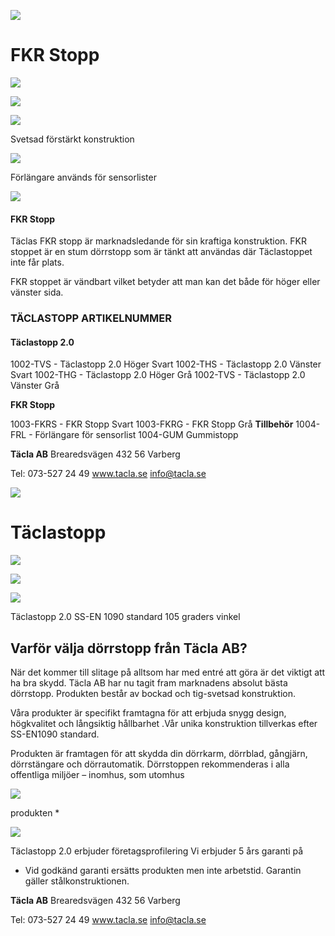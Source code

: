 ![](_page_0_Picture_0.jpeg)

# **FKR Stopp**

![](_page_0_Picture_2.jpeg)

![](_page_0_Picture_3.jpeg)

![](_page_0_Picture_4.jpeg)

Svetsad förstärkt konstruktion

![](_page_0_Picture_6.jpeg)

Förlängare används för sensorlister

![](_page_0_Picture_8.jpeg)

#### **FKR Stopp**

Täclas FKR stopp är marknadsledande för sin kraftiga konstruktion. FKR stoppet är en stum dörrstopp som är tänkt att användas där Täclastoppet inte får plats.

FKR stoppet är vändbart vilket betyder att man kan det både för höger eller vänster sida.

### TÄCLASTOPP ARTIKELNUMMER

#### **Täclastopp 2.0**

1002-TVS - Täclastopp 2.0 Höger Svart 1002-THS - Täclastopp 2.0 Vänster Svart 1002-THG - Täclastopp 2.0 Höger Grå 1002-TVS - Täclastopp 2.0 Vänster Grå

**FKR Stopp**

1003-FKRS - FKR Stopp Svart 1003-FKRG - FKR Stopp Grå **Tillbehör** 1004-FRL - Förlängare för sensorlist 1004-GUM Gummistopp

**Täcla AB** Brearedsvägen 432 56 Varberg

Tel: 073-527 24 49 www.tacla.se [info@tacla.se](mailto:info@tacla.se)

![](_page_1_Picture_0.jpeg)

# **Täclastopp**

![](_page_1_Picture_2.jpeg)

![](_page_1_Picture_3.jpeg)

![](_page_1_Picture_5.jpeg)

Täclastopp 2.0 SS-EN 1090 standard 105 graders vinkel

## **Varför välja dörrstopp från Täcla AB?**

När det kommer till slitage på alltsom har med entré att göra är det viktigt att ha bra skydd. Täcla AB har nu tagit fram marknadens absolut bästa dörrstopp. Produkten består av bockad och tig-svetsad konstruktion.

Våra produkter är specifikt framtagna för att erbjuda snygg design, högkvalitet och långsiktig hållbarhet .Vår unika konstruktion tillverkas efter SS-EN1090 standard.

Produkten är framtagen för att skydda din dörrkarm, dörrblad, gångjärn, dörrstängare och dörrautomatik. Dörrstoppen rekommenderas i alla offentliga miljöer – inomhus, som utomhus

![](_page_1_Picture_11.jpeg)

produkten *

![](_page_1_Picture_13.jpeg)

Täclastopp 2.0 erbjuder företagsprofilering Vi erbjuder 5 års garanti på

* Vid godkänd garanti ersätts produkten men inte arbetstid. Garantin gäller stålkonstruktionen.

**Täcla AB** Brearedsvägen 432 56 Varberg

Tel: 073-527 24 49 www.tacla.se [info@tacla.se](mailto:info@tacla.se)